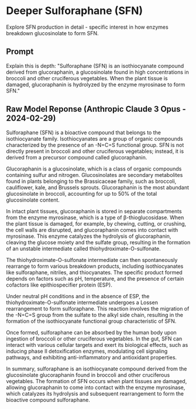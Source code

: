 # Deeper Sulforaphane (SFN)

Explore SFN production in detail - specific interest in how enzymes breakdown glucosinolate to form SFN.

## Prompt
Explain this is depth: "Sulforaphane (SFN) is an isothiocyanate compound derived from glucoraphanin, a glucosinolate found in high concentrations in broccoli and other cruciferous vegetables. When the plant tissue is damaged, glucoraphanin is hydrolyzed by the enzyme myrosinase to form SFN."

## Raw Model Reponse (Anthropic Claude 3 Opus - 2024-02-29)

Sulforaphane (SFN) is a bioactive compound that belongs to the isothiocyanate family. Isothiocyanates are a group of organic compounds characterized by the presence of an -N=C=S functional group. SFN is not directly present in broccoli and other cruciferous vegetables; instead, it is derived from a precursor compound called glucoraphanin.

Glucoraphanin is a glucosinolate, which is a class of organic compounds containing sulfur and nitrogen. Glucosinolates are secondary metabolites found in plants belonging to the Brassicaceae family, such as broccoli, cauliflower, kale, and Brussels sprouts. Glucoraphanin is the most abundant glucosinolate in broccoli, accounting for up to 50% of the total glucosinolate content.

In intact plant tissues, glucoraphanin is stored in separate compartments from the enzyme myrosinase, which is a type of β-thioglucosidase. When the plant tissue is damaged, for example, by chewing, cutting, or crushing, the cell walls are disrupted, and glucoraphanin comes into contact with myrosinase. This enzyme catalyzes the hydrolysis of glucoraphanin, cleaving the glucose moiety and the sulfate group, resulting in the formation of an unstable intermediate called thiohydroximate-O-sulfonate.

The thiohydroximate-O-sulfonate intermediate can then spontaneously rearrange to form various breakdown products, including isothiocyanates like sulforaphane, nitriles, and thiocyanates. The specific product formed depends on factors such as pH, temperature, and the presence of certain cofactors like epithiospecifier protein (ESP).

Under neutral pH conditions and in the absence of ESP, the thiohydroximate-O-sulfonate intermediate undergoes a Lossen rearrangement to form sulforaphane. This reaction involves the migration of the -N=C=S group from the sulfate to the alkyl side chain, resulting in the formation of the isothiocyanate functional group characteristic of SFN.

Once formed, sulforaphane can be absorbed by the human body upon ingestion of broccoli or other cruciferous vegetables. In the gut, SFN can interact with various cellular targets and exert its biological effects, such as inducing phase II detoxification enzymes, modulating cell signaling pathways, and exhibiting anti-inflammatory and antioxidant properties.

In summary, sulforaphane is an isothiocyanate compound derived from the glucosinolate glucoraphanin found in broccoli and other cruciferous vegetables. The formation of SFN occurs when plant tissues are damaged, allowing glucoraphanin to come into contact with the enzyme myrosinase, which catalyzes its hydrolysis and subsequent rearrangement to form the bioactive compound sulforaphane.
